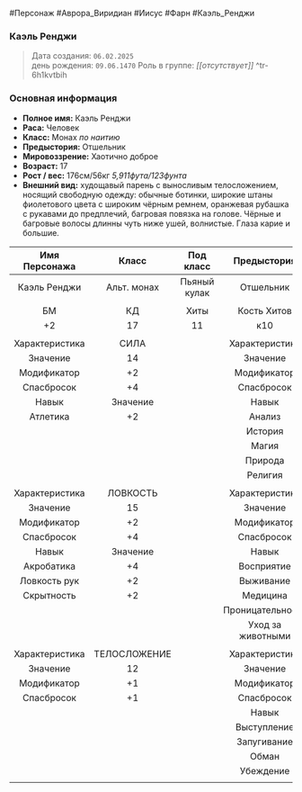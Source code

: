 #Персонаж #Аврора_Виридиан #Иисус #Фарн #Каэль_Ренджи
### Каэль Ренджи
> Дата создания: `06.02.2025`  
> день рождения: `09.06.1470`
>  Роль в группе: *[[отсутствует]]* ^tr-6h1kvtbih

### Основная информация  
- **Полное имя:** Каэль Ренджи 
- **Раса:**  Человек
- **Класс:**  Монах *по наитию* 
- **Предыстория:** Отшельник
- **Мировоззрение:**  Хаотично доброе
- **Возраст:**  17
- **Рост / вес:**  176см/56кг *5,911фута/123фунта*
- **Внешний вид:**  худощавый парень с выносливым телосложением, носящий свободную одежду: обычные ботинки, широкие штаны фиолетового цвета с широким чёрным ремнем, оранжевая рубашка с рукавами до предплечий, багровая повязка на голове. Чёрные и багровые волосы длинны чуть ниже ушей, волнистые. Глаза карие и большие.


| Имя Персонажа  |    Класс     |  Под класс   |     Предыстория      |   Расса    | Мировозрение  | Опыт | Уровень | Имя Игрока      |     |
|:--------------:|:------------:|:------------:|:--------------------:|:----------:|:-------------:| ---- | ------- | --------------- | --- |
|  Каэль Ренджи  | Альт. монах  | Пьяный кулак |      Отшельник       |  Человек   | Хаот.  Добрый | 0    | 1       | Midoku Minamoto |     |
|                |              |              |                      |            |               |      |         |                 |     |
|       БМ       |      КД      |     Хиты     |     Кость Хитов      | Инициатива |   Скорость    |      |         |                 |     |
|       +2       |      17      |      11      |         к10          |     +2     |      30       |      |         |                 |     |
|                |              |              |                      |            |               |      |         |                 |     |
| Характеристика |     СИЛА     |              |    Характеристика    |  ИНТЕЛЕКТ  |               |      |         |                 |     |
|    Значение    |      14      |              |       Значение       |     8      |               |      |         |                 |     |
|  Модификатор   |      +2      |              |     Модификатор      |     -1     |               |      |         |                 |     |
|   Спасбросок   |      +4      |              |      Спасбросок      |     -1     |               |      |         |                 |     |
|     Навык      |   Значение   |              |        Навык         |  Значение  |               |      |         |                 |     |
|    Атлетика    |      +2      |              |        Анализ        |     -1     |               |      |         |                 |     |
|                |              |              |       История        |     -1     |               |      |         |                 |     |
|                |              |              |        Магия         |     -1     |               |      |         |                 |     |
|                |              |              |       Природа        |     -1     |               |      |         |                 |     |
|                |              |              |       Религия        |     -1     |               |      |         |                 |     |
|                |              |              |                      |            |               |      |         |                 |     |
| Характеристика |   ЛОВКОСТЬ   |              |    Характеристика    |  МУДРОСТЬ  |               |      |         |                 |     |
|    Значение    |      15      |              |       Значение       |     16     |               |      |         |                 |     |
|  Модификатор   |      +2      |              |     Модификатор      |     +3     |               |      |         |                 |     |
|   Спасбросок   |      +4      |              |      Спасбросок      |     +3     |               |      |         |                 |     |
|     Навык      |   Значение   |              |        Навык         |  Значение  |               |      |         |                 |     |
|   Акробатика   |      +4      |              |      Восприятие      |     +3     |               |      |         |                 |     |
|  Ловкость рук  |      +2      |              |      Выживание       |     +3     |               |      |         |                 |     |
|   Скрытность   |      +2      |              |       Медицина       |     +3     |               |      |         |                 |     |
|                |              |              |   Проницательность   |     +3     |               |      |         |                 |     |
|                |              |              | Уход за<br>животными |     +3     |               |      |         |                 |     |
|                |              |              |                      |            |               |      |         |                 |     |
| Характеристика | ТЕЛОСЛОЖЕНИЕ |              |    Характеристика    |  ХАРИЗМА   |               |      |         |                 |     |
|    Значение    |      12      |              |       Значение       |     13     |               |      |         |                 |     |
|  Модификатор   |      +1      |              |     Модификатор      |     +1     |               |      |         |                 |     |
|   Спасбросок   |      +1      |              |      Спасбросок      |     +1     |               |      |         |                 |     |
|                |              |              |        Навык         |  Значение  |               |      |         |                 |     |
|                |              |              |     Выступление      |     +3     |               |      |         |                 |     |
|                |              |              |     Запугивание      |     +1     |               |      |         |                 |     |
|                |              |              |        Обман         |     +1     |               |      |         |                 |     |
|                |              |              |      Убеждение       |     +1     |               |      |         |                 |     |
|                |              |              |                      |            |               |      |         |                 |     |
